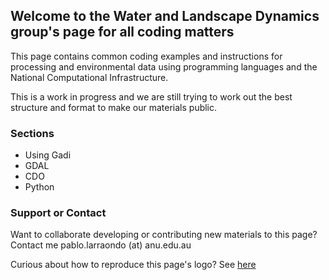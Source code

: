 ## Welcome to the Water and Landscape Dynamics group's page for all coding matters

This page contains common coding examples and instructions for processing and environmental data using programming languages and the National Computational Infrastructure.

This is a work in progress and we are still trying to work out the best structure and format to make our materials public.

### Sections

- Using Gadi
- GDAL
- CDO
- Python


### Support or Contact

Want to collaborate developing or contributing new materials to this page? Contact me pablo.larraondo (at) anu.edu.au


Curious about how to reproduce this page's logo? See [here](https://gist.github.com/prl900/915fdbcaf977b882e3ac0a82fc7276bd)
